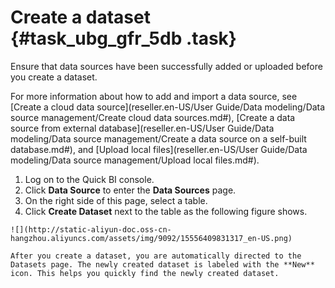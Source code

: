 # Create a dataset {#task_ubg_gfr_5db .task}

Ensure that data sources have been successfully added or uploaded before you create a dataset.

For more information about how to add and import a data source, see [Create a cloud data source](reseller.en-US/User Guide/Data modeling/Data source management/Create cloud data sources.md#), [Create a data source from external database](reseller.en-US/User Guide/Data modeling/Data source management/Create a data source on a self-built database.md#), and [Upload local files](reseller.en-US/User Guide/Data modeling/Data source management/Upload local files.md#).

1.   Log on to the Quick BI console. 
2.  Click **Data Source** to enter the **Data Sources** page. 
3.   On the right side of this page, select a table. 
4.   Click **Create Dataset** next to the table as the following figure shows. 

    ![](http://static-aliyun-doc.oss-cn-hangzhou.aliyuncs.com/assets/img/9092/15556409831317_en-US.png)

    After you create a dataset, you are automatically directed to the Datasets page. The newly created dataset is labeled with the **New** icon. This helps you quickly find the newly created dataset.


